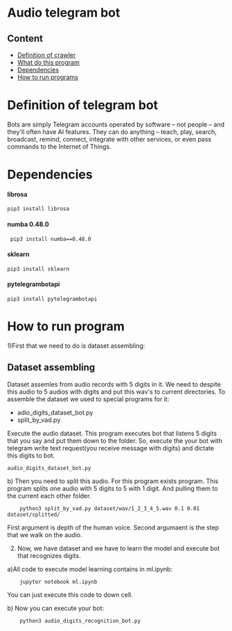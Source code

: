 # Audio telegram bot

## Content
* [Definition of crawler](#def)
* [What do this program](#wdtp)
* [Dependencies](#dependencies)
* [How to run programs](#run)

# <a name="def"></a> Definition of telegram bot

Bots are simply Telegram accounts operated by software – not people – and they'll often have AI features. They can do anything – teach, play, search, broadcast, remind, connect, integrate with other services, or even pass commands to the Internet of Things.

# <a name="dependencies"></a> Dependencies

#### librosa
```
pip3 install librosa
```

#### numba 0.48.0
```
 pip3 install numba==0.48.0
```

#### sklearn
```
pip3 install sklearn
```

#### pytelegrambotapi
```
pip3 install pytelegrambotapi
```

# <a name="run"></a> How to run program

1)First that we need to do is dataset assembling:

## Dataset assembling
Dataset assemles from audio records with 5 digits in it. We need to despite this audio to 5 audios with digits and put this wav's to current directories.
To assemble the dataset we used to special programs for it:

* adio_digits_dataset_bot.py
* split_by_vad.py
    
Execute the audio dataset.
This program executes bot that listens 5 digits that you say and put them down to the folder.
So, execute the your bot with telegram write text request(you receive message with digits) and dictate this digits to bot.
```
audio_digits_dataset_bot.py
```

b) Then you need to split this audio. For this program exists program.
This program splits one audio with 5 digits to 5 with 1 digit. And pulling them to the current each other folder.
```
    python3 split_by_vad.py dataset/wav/1_2_3_4_5.wav 0.1 0.01 dataset/splitted/
```
First argument is depth of the human voice. Second argumaent is the step that we walk on the audio.


2) Now, we have dataset and we have to learn the model and execute bot that recognizes digits.

a)All code to execute model learning contains in ml.ipynb:
```
    jupyter notebook ml.ipynb
```
You can just execute this code to down cell. 

b) Now you can execute your bot:
```
    python3 audio_digits_recognition_bot.py
```
